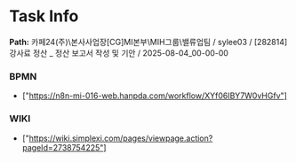 # Task Info

**Path:** 카페24(주)\본사사업장\[CG]MI본부\MIH그룹\밸류업팀 / sylee03 / [282814] 강사료 정산 _ 정산 보고서 작성 및 기안 / 2025-08-04_00-00-00

### BPMN
- ["https://n8n-mi-016-web.hanpda.com/workflow/XYf06IBY7W0vHGfv"]

### WIKI
- ["https://wiki.simplexi.com/pages/viewpage.action?pageId=2738754225"]

